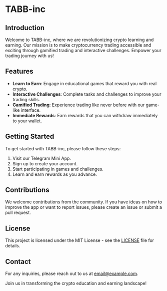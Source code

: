 # TABB-inc

## Introduction
Welcome to TABB-inc, where we are revolutionizing crypto learning and earning. Our mission is to make cryptocurrency trading accessible and exciting through gamified trading and interactive challenges. Empower your trading journey with us!

## Features
- **Learn to Earn**: Engage in educational games that reward you with real crypto.
- **Interactive Challenges**: Complete tasks and challenges to improve your trading skills.
- **Gamified Trading**: Experience trading like never before with our game-like interface.
- **Immediate Rewards**: Earn rewards that you can withdraw immediately to your wallet.

## Getting Started
To get started with TABB-inc, please follow these steps:
1. Visit our Telegram Mini App.
2. Sign up to create your account.
3. Start participating in games and challenges.
4. Learn and earn rewards as you advance.

## Contributions
We welcome contributions from the community. If you have ideas on how to improve the app or want to report issues, please create an issue or submit a pull request.

## License
This project is licensed under the MIT License - see the [LICENSE](LICENSE) file for details.

## Contact
For any inquiries, please reach out to us at [email@example.com](mailto:email@example.com).

Join us in transforming the crypto education and earning landscape!
